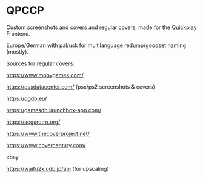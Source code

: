 # QPCCP
Custom screenshots and covers and regular covers, made for the [Quickplay](https://quickplay.sourceforge.net/) Frontend.

Europe/German with pal/usk for multilanguage redump/goodset naming (mostly).

Sources for regular covers:

https://www.mobygames.com/

https://psxdatacenter.com/ (psx/ps2 screenshots & covers)

https://ogdb.eu/

https://gamesdb.launchbox-app.com/

https://segaretro.org/

https://www.thecoverproject.net/

https://www.covercentury.com/

ebay

https://waifu2x.udp.jp/api (for upscaling)
